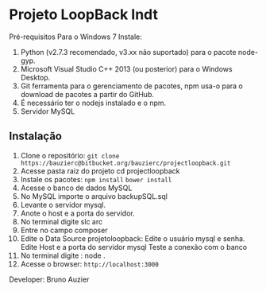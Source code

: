 # Projeto LoopBack Indt

Pré-requisitos
Para o Windows 7
Instale:
1.	Python (v2.7.3 recomendado, v3.xx não suportado) para o pacote node-gyp.
2.	Microsoft Visual Studio C++ 2013 (ou posterior) para o Windows Desktop.
3.	Git ferramenta para o gerenciamento de pacotes, npm usa-o para o download de pacotes a partir do GitHub.
4.  É necessário ter o nodejs instalado e o npm.
5.  Servidor MySQL

 
## Instalação


1. Clone o repositório: `git clone https://bauzierc@bitbucket.org/bauzierc/projectloopback.git`
2.	Acesse pasta raiz do projeto cd projectloopback
3.	Instale os pacotes:
		 `npm install`
		 `bower install`
4.	Acesse o banco de dados MySQL
5.	No MySQL importe o arquivo backupSQL.sql 
6.	Levante o servidor mysql. 
7.	Anote o host e a porta do servidor. 
8.	No terminal digite slc arc
9.	Entre no campo composer
10.	Edite o Data Source projetoloopback: 
		Edite o usuário mysql e senha.
		Edite Host e a porta do servidor mysql
		Teste a conexão com o banco 
11.	No terminal digite : node .
12.	Acesse o browser: `http://localhost:3000`




Developer: Bruno Auzier